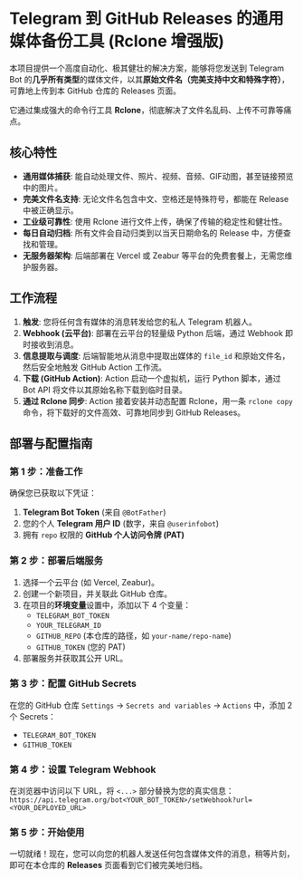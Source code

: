 # Telegram 到 GitHub Releases 的通用媒体备份工具 (Rclone 增强版)

本项目提供一个高度自动化、极其健壮的解决方案，能够将您发送到 Telegram Bot 的**几乎所有类型**的媒体文件，以其**原始文件名（完美支持中文和特殊字符）**，可靠地上传到本 GitHub 仓库的 Releases 页面。

它通过集成强大的命令行工具 **Rclone**，彻底解决了文件名乱码、上传不可靠等痛点。

## 核心特性

- **通用媒体捕获**: 能自动处理文件、照片、视频、音频、GIF动图，甚至链接预览中的图片。
- **完美文件名支持**: 无论文件名包含中文、空格还是特殊符号，都能在 Release 中被正确显示。
- **工业级可靠性**: 使用 Rclone 进行文件上传，确保了传输的稳定性和健壮性。
- **每日自动归档**: 所有文件会自动归类到以当天日期命名的 Release 中，方便查找和管理。
- **无服务器架构**: 后端部署在 Vercel 或 Zeabur 等平台的免费套餐上，无需您维护服务器。

## 工作流程

1.  **触发**: 您将任何含有媒体的消息转发给您的私人 Telegram 机器人。
2.  **Webhook (云平台)**: 部署在云平台的轻量级 Python 后端，通过 Webhook 即时接收到消息。
3.  **信息提取与调度**: 后端智能地从消息中提取出媒体的 `file_id` 和原始文件名，然后安全地触发 GitHub Action 工作流。
4.  **下载 (GitHub Action)**: Action 启动一个虚拟机，运行 Python 脚本，通过 Bot API 将文件以其原始名称下载到临时目录。
5.  **通过 Rclone 同步**: Action 接着安装并动态配置 Rclone，用一条 `rclone copy` 命令，将下载好的文件高效、可靠地同步到 GitHub Releases。

## 部署与配置指南

### 第 1 步：准备工作
确保您已获取以下凭证：
1.  **Telegram Bot Token** (来自 `@BotFather`)
2.  您的个人 **Telegram 用户 ID** (数字，来自 `@userinfobot`)
3.  拥有 `repo` 权限的 **GitHub 个人访问令牌 (PAT)**

### 第 2 步：部署后端服务
1.  选择一个云平台 (如 Vercel, Zeabur)。
2.  创建一个新项目，并关联此 GitHub 仓库。
3.  在项目的**环境变量**设置中，添加以下 4 个变量：
    - `TELEGRAM_BOT_TOKEN`
    - `YOUR_TELEGRAM_ID`
    - `GITHUB_REPO` (本仓库的路径，如 `your-name/repo-name`)
    - `GITHUB_TOKEN` (您的 PAT)
4.  部署服务并获取其公开 URL。

### 第 3 步：配置 GitHub Secrets
在您的 GitHub 仓库 `Settings` -> `Secrets and variables` -> `Actions` 中，添加 2 个 Secrets：
- `TELEGRAM_BOT_TOKEN`
- `GITHUB_TOKEN`

### 第 4 步：设置 Telegram Webhook
在浏览器中访问以下 URL，将 `<...>` 部分替换为您的真实信息：
`https://api.telegram.org/bot<YOUR_BOT_TOKEN>/setWebhook?url=<YOUR_DEPLOYED_URL>`

### 第 5 步：开始使用
一切就绪！现在，您可以向您的机器人发送任何包含媒体文件的消息，稍等片刻，即可在本仓库的 **Releases** 页面看到它们被完美地归档。